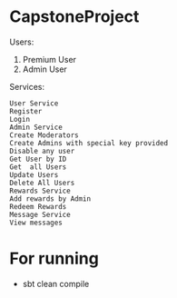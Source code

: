 # CapstoneProject

Users:
1. Premium User
2. Admin User

Services:

    User Service
    Register
    Login
    Admin Service
    Create Moderators
    Create Admins with special key provided
    Disable any user
    Get User by ID
    Get  all Users
    Update Users
    Delete All Users
    Rewards Service
    Add rewards by Admin
    Redeem Rewards
    Message Service
    View messages

# For running
  - sbt clean compile
  
